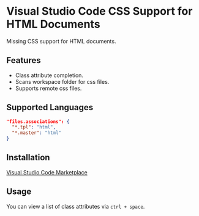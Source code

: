 # Visual Studio Code CSS Support for HTML Documents

Missing CSS support for HTML documents.

## Features

- Class attribute completion.
- Scans workspace folder for css files.
- Supports remote css files.

## Supported Languages

```json
"files.associations": {
  "*.tpl": "html",
  "*.master": "html"
}
```

## Installation

[Visual Studio Code Marketplace](https://marketplace.visualstudio.com/items?itemName=ecmel.vscode-html-css)

## Usage

You can view a list of class attributes via `ctrl + space`.
